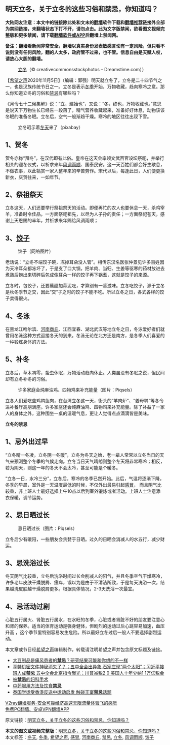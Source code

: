  <h2>明天立冬，关于立冬的这些习俗和禁忌，你知道吗？</h2> <p class="notice"><b>大陆网友注意：本文中的链接除此处和文末的<a href="https://github.com/bannedbook/fanqiang" >翻墙</a>软件下载和<a href="https://github.com/killgcd/justmysocks/blob/master/README.md">翻墙推荐</a>链接外全部为禁网链接，未翻墙状态下打不开，请勿点击。此为文字版禁闻，欲看图文视频完整版和更多禁闻，请下载<a href="https://github.com/bannedbook/fanqiang">翻墙软件或APP</a>后翻墙上禁闻网。</p><p>备注：翻墙看新闻非常安全，翻墙以真实身份发表敏感言论有一定风险，但只看不说则没有任何风险，翻的人太多，政府管不过来，也不管。信息自由是天赋人权，请放心大胆的翻墙。</b></p>  <div class="entry"> <figure><figcaption><a href="https://www.bannedbook.org/bnews/tag/%E7%AB%8B%E5%86%AC/" class="st_tag internal_tag" rel="tag" title="标签 立冬 下的日志">立冬</a>（© creativecommonsstockphotos &#8211; Dreamstime.com））</figcaption></figure> <p>【<span class='wp_keywordlink_affiliate'><a href="https://www.soundofhope.org" title="希望之声" target="_blank">希望之声</a></span>2020年11月5日】（编辑：郭强）明天就立冬了，立冬是二十四节气之一，也是汉族传统节日之一。立冬是表示<a href="https://www.bannedbook.org/bnews/tag/%e5%86%ac%e5%ad%a3/" class="st_tag internal_tag" rel="tag" title="标签 冬季 下的日志">冬季</a>开始，万物收藏，趋向寒冷之意。那么你知道立冬的习俗和<a href="https://www.bannedbook.org/bnews/tag/%E7%A6%81%E5%BF%8C/" class="st_tag internal_tag" rel="tag" title="标签 禁忌 下的日志">禁忌</a>有哪些吗？</p> <p>《月令七十二候集解》说：“立，建始也”，又说：“冬，终也，万物收藏也。”意思是说天下万物生长已经告一段落了，精气营养收藏起来，准备好好休息，动物该该冬眠的准备冬眠。立冬后，空气一般渐趋干燥。寒冷的地区往往出现下雪。</p> <figure><figcaption>立冬昭示着<a href="https://www.bannedbook.org/bnews/tag/%E5%86%AC%E5%A4%A9/" class="st_tag internal_tag" rel="tag" title="标签 冬天 下的日志">冬天</a>来了（pixabay）</figcaption></figure> <h2>1、贺冬</h2> <p>贺冬亦称“拜冬”，在汉代即有此俗。皇帝在这天会率领文武百官设坛祭祀，并举行相关的迎冬仪式，以祈求来年<a href="https://www.bannedbook.org/bnews/tag/%E9%A3%8E%E8%B0%83%E9%9B%A8%E9%A1%BA/" class="st_tag internal_tag" rel="tag" title="标签 风调雨顺 下的日志">风调雨顺</a>、国泰民安。这一天百姓们都会好生歇息，不做农事，以此犒赏一家人整年来的辛苦劳作。宋代以后，每逢此日，人们便更换新衣，庆贺往来，一如年节。</p> <h2>2、祭祖祭天</h2> <p>立冬这天，人们还要举行祭祖祭天的活动。即便再忙的农人也要休息一天，杀鸡宰羊，准备时令佳品，一方面祭祀祖先，以尽为人子孙的责任；一方面祭祀苍天，感谢上天恩赐的丰年，并祈求来年赐给风调雨顺；</p>  <h2>3、<a href="https://www.bannedbook.org/bnews/tag/%E9%A5%BA%E5%AD%90/" class="st_tag internal_tag" rel="tag" title="标签 饺子 下的日志">饺子</a></h2> <figure><figcaption>饺子（网络图片）</figcaption></figure> <p>老话说：“立冬不端饺子碗，冻掉耳朵没人管”。相传东汉名医张仲景见许多百姓因为天冷耳朵都冻坏了，于是支了口大锅，把羊肉、当归、生姜等驱寒的药材放进去煮熟后捞出来切碎后包成像耳朵一样的饺子再下锅煮，这就是饺子的来源。</p> <p>立冬时，包饺子，还要蘸醋加蒜泥吃，才算别有一番滋味。立冬吃饺子，源于立冬是秋冬季节之交，因此“交”子之时的饺子不能不吃。所以立冬之日，各式各样的饺子卖得很火。</p> <h2>4、冬泳</h2> <p>在黑龙江哈尔滨、<a href="https://www.bannedbook.org/bnews/tag/%e6%b2%b3%e5%8d%97%e5%95%86%e4%b8%98/" class="st_tag internal_tag" rel="tag" title="标签 河南商丘 下的日志">河南商丘</a>、江西宜春、湖北武汉等地立冬之日，冬泳爱好者们就曾用冬泳这种方式迎接冬天的到来。冬泳无论在北方还是南方，是冬季人们喜爱的一种锻炼身体的方法。</p> <h2>5、补冬</h2> <p>立冬后，草木凋零，蛰虫休眠，万物活动趋向休止。人类虽没有冬眠之说，但民间却有立冬补冬的习俗。</p>  <figure><figcaption>许多家庭会炖麻油鸡、四物鸡来补充能量（图片：Piqsels）</figcaption></figure> <p>立冬人们爱吃些鸡鸭鱼肉，在台湾立冬这一天，街头的“羊肉炉”、“姜母鸭”等冬令进补餐厅高朋满座。许多家庭还会炖麻油鸡、四物鸡来补充能量。除了补益了一家人的身体之外，这种围坐一桌的温暖气息，更让人觉得点点滴滴皆是美味。</p> <p><strong>立冬的禁忌</strong></p> <h2>1、忌外出过早</h2> <p>“立冬晴一冬凌，立冬阴一冬暖”，立冬为冬天之始，老一辈人常常以立冬当日的天气来预测整个冬季的气候走向。立冬当日天气晴朗则整个冬天将非常寒冷；相反，若为阴天，则这一年的冬天不会太冷，甚至可能是个暖冬。</p> <p>“立冬一日，水冷三分”，立冬后，寒冷的冬季已然开始。此后，气温将逐渐下降，冬季的早晨，室外是一天温度最低的时候，不仅外出最易引起<a href="https://www.bannedbook.org/bnews/tag/%E6%84%9F%E5%86%92/" class="st_tag internal_tag" rel="tag" title="标签 感冒 下的日志">感冒</a>， 而且阴气比较重，非上班人士最好选择上午10点以后到室外锻炼或者活动。上班人士注意添衣保暖，调节运势。</p>  <h2>2、忌日晒过长</h2> <figure><figcaption>忌日晒过长（图片：Piqsels）</figcaption></figure> <p>立冬后少有暖阳，一些朋友会贪婪于日晒。过久的日晒会消减人的水五行，减少财运。</p> <h2>3、忌洗浴过长</h2> <p>冬天阴气比较重，立冬后洗浴时间过长会削减人的阳气，并且冬季空气干燥寒冷，许多老年皮肤干燥脱屑、瘙痒，误以为是由于不清洁所致，于是每天洗浴一次，结果越洗皮肤越干燥脱屑更多。根据具体情况，2-3天洗浴一次最宜。</p> <h2>4、忌活动过剧</h2> <p>心脏五行属火、肾脏五行属水，在水旺的冬季，心脏或者肾脏不好的朋友要注意心和肾的保养。适当的体育运动是强身健体，但剧烈的运动过后心跳容易加速，血压升高 ，这个季节里特别容易发生危险。所以最好立冬过后一般人不要选择剧烈运动。</p> <p>本文章或节目经<a href="https://www.bannedbook.org/bnews/tag/%e5%b8%8c%e6%9c%9b%e4%b9%8b%e5%a3%b0/" class="st_tag internal_tag" rel="tag" title="标签 希望之声 下的日志">希望之声</a>编辑制作，转载请注明希望之声并包含原文标题及链接。</p>  <ul class='op-related-articles' title='相关阅读'> <li><a href='https://www.bannedbook.org/bnews/health/20201101/1423771.html' target='_blank'>大豆制品是痛风患者的<b>禁忌</b>？研究结果可能和你想的不一样</a></li> <li><a href='https://www.bannedbook.org/bnews/bannedvideo/20201029/1422442.html' target='_blank'>亨特机密文件神秘消失了？；五中全会出异象 石家庄现“两个太阳”；习近平接班人成<b>禁忌</b> 五中全会北京指令曝光；川普减税2 0 美国人十年少纳1 1万亿税金</a></li> <li><a href='https://www.bannedbook.org/bnews/ssgc/20201027/1420816.html' target='_blank'>被<b>禁忌</b>的妇科手术</a></li> <li><a href='https://www.bannedbook.org/bnews/comments/20201021/1417686.html' target='_blank'>中药服用方法及饮食<b>禁忌</b></a></li> <li><a href='https://www.bannedbook.org/bnews/headline/20201018/1415833.html' target='_blank'>泰国学运受香港反送中运动启发 触碰王室<b>禁忌</b>话题</a></li> </ul> <p class="texttj"> <a href="https://www.bannedbook.org/forum23/topic22702.html" target="_blank">V2ray翻墙服务-安全可靠经济高速无限流量体验飞的感觉</a><br/> <a href="https://github.com/bannedbook/fanqiang/wiki/%E7%A6%81%E9%97%BB%E7%BD%91%E5%AE%89%E5%8D%93%E7%BF%BB%E5%A2%99%E6%96%B0%E9%97%BBAPP" target="_blank">免费PC翻墙、安卓VPN翻墙APP</a></p><p>原文链接：<a class="src_link"  href="https://www.soundofhope.org/post/439612" target="_blank">明天立冬，关于立冬的这些习俗和禁忌，你知道吗？</a></p><a name='sharetosocial'></a>       <div><b>本文的图文或视频完整版</b>：<a href='https://www.bannedbook.org/bnews/comments/20201106/1426773.html'>明天立冬，关于立冬的这些习俗和禁忌，你知道吗？</a></div>  </div><!--END ENTRY--> <div class="postfooter"> <div>本文标签：<a href="https://www.bannedbook.org/bnews/tag/%E5%86%AC%E5%A4%A9/" rel="tag">冬天</a>, <a href="https://www.bannedbook.org/bnews/tag/%e5%86%ac%e5%ad%a3/" rel="tag">冬季</a>, <a href="https://www.bannedbook.org/bnews/tag/%e5%b8%8c%e6%9c%9b%e4%b9%8b%e5%a3%b0/" rel="tag">希望之声</a>, <a href="https://www.bannedbook.org/bnews/tag/%E6%84%9F%E5%86%92/" rel="tag">感冒</a>, <a href="https://www.bannedbook.org/bnews/tag/%e6%b2%b3%e5%8d%97%e5%95%86%e4%b8%98/" rel="tag">河南商丘</a>, <a href="https://www.bannedbook.org/bnews/tag/%E7%A6%81%E5%BF%8C/" rel="tag">禁忌</a>, <a href="https://www.bannedbook.org/bnews/tag/%E7%AB%8B%E5%86%AC/" rel="tag">立冬</a>, <a href="https://www.bannedbook.org/bnews/tag/%E9%A3%8E%E8%B0%83%E9%9B%A8%E9%A1%BA/" rel="tag">风调雨顺</a>, <a href="https://www.bannedbook.org/bnews/tag/%E9%A5%BA%E5%AD%90/" rel="tag">饺子</a></div>  </div><!--END POSTFOOTER--> 